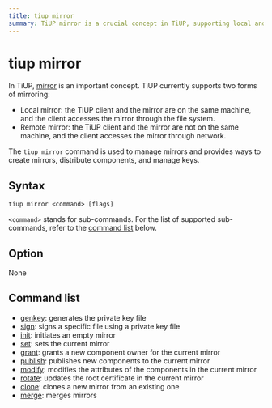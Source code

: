 ```yaml
---
title: tiup mirror
summary: TiUP mirror is a crucial concept in TiUP, supporting local and remote mirroring. The 'tiup mirror' command manages mirrors, creating, distributing components, and managing keys. The syntax is 'tiup mirror <command> [flags]'. Supported sub-commands include genkey, sign, init, set, grant, publish, modify, rotate, clone, and merge.
---
```


# tiup mirror

In TiUP, [mirror](/tiup/tiup-mirror-reference.md) is an important concept. TiUP currently supports two forms of mirroring:

- Local mirror: the TiUP client and the mirror are on the same machine, and the client accesses the mirror through the file system.
- Remote mirror: the TiUP client and the mirror are not on the same machine, and the client accesses the mirror through network.

The `tiup mirror` command is used to manage mirrors and provides ways to create mirrors, distribute components, and manage keys.

## Syntax

```shell
tiup mirror <command> [flags]
```

`<command>` stands for sub-commands. For the list of supported sub-commands, refer to the [command list](#command-list) below.

## Option

None

## Command list

- [genkey](/tiup/tiup-command-mirror-genkey.md): generates the private key file
- [sign](/tiup/tiup-command-mirror-sign.md): signs a specific file using a private key file
- [init](/tiup/tiup-command-mirror-init.md): initiates an empty mirror
- [set](/tiup/tiup-command-mirror-set.md): sets the current mirror
- [grant](/tiup/tiup-command-mirror-grant.md): grants a new component owner for the current mirror
- [publish](/tiup/tiup-command-mirror-publish.md): publishes new components to the current mirror
- [modify](/tiup/tiup-command-mirror-modify.md): modifies the attributes of the components in the current mirror
- [rotate](/tiup/tiup-command-mirror-rotate.md): updates the root certificate in the current mirror
- [clone](/tiup/tiup-command-mirror-clone.md): clones a new mirror from an existing one
- [merge](/tiup/tiup-command-mirror-merge.md): merges mirrors

